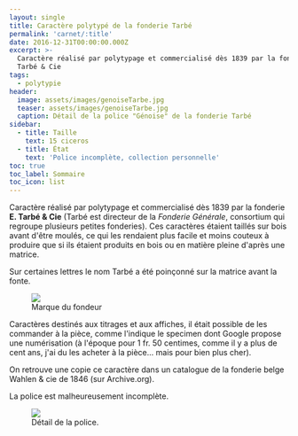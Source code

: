```yaml
---
layout: single
title: Caractère polytypé de la fonderie Tarbé
permalink: 'carnet/:title'
date: 2016-12-31T00:00:00.000Z
excerpt: >-
  Caractère réalisé par polytypage et commercialisé dès 1839 par la fonderie E.
  Tarbé & Cie
tags:
  - polytypie
header:
  image: assets/images/genoiseTarbe.jpg
  teaser: assets/images/genoiseTarbe.jpg
  caption: Détail de la police "Génoise" de la fonderie Tarbé
sidebar:
  - title: Taille
    text: 15 ciceros
  - title: État
    text: 'Police incomplète, collection personnelle'
toc: true
toc_label: Sommaire
toc_icon: list
---
```


Caractère réalisé par polytypage et commercialisé dès 1839 par la fonderie **E. Tarbé & Cie** (Tarbé est directeur de la _Fonderie Générale_, consortium qui regroupe plusieurs petites fonderies). Ces caractères étaient taillés sur bois avant d'être moulés, ce qui les rendaient plus facile et moins couteux à produire que si ils étaient produits en bois ou en matière pleine d'après une matrice.

Sur certaines lettres le nom Tarbé a été poinçonné sur la matrice avant la fonte.

<figure>
  <a href="{{ site.baseurl }}/assets/images/Marque-Tarbe.jpg">
  <img src="{{ site.baseurl }}/assets/images/Marque-Tarbe.jpg">
</a>
  <figcaption>Marque du fondeur</figcaption>
</figure>

Caractères destinés aux titrages et aux affiches, il était possible de les commander à la pièce, comme l'indique le specimen dont Google propose une numérisation (à l'époque pour 1 fr. 50 centimes, comme il y a plus de cent ans, j'ai du les acheter à la pièce... mais pour bien plus cher).

On retrouve une copie ce caractère dans un catalogue de la fonderie belge Wahlen & cie de 1846 (sur Archive.org).

La police est malheureusement incomplète.

<figure>
  <a href="{{ site.baseurl }}/assets/images/specimen/Genoises02.jpg">
  <img src="{{ site.baseurl }}/assets/images/specimen/Genoises02.jpg">
</a>
  <figcaption>Détail de la police.</figcaption>
</figure>
